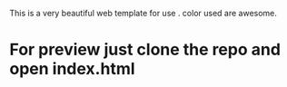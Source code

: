 This is a very beautiful web template for use . color used are awesome.
<h1>For preview just clone the repo and open index.html</h1>